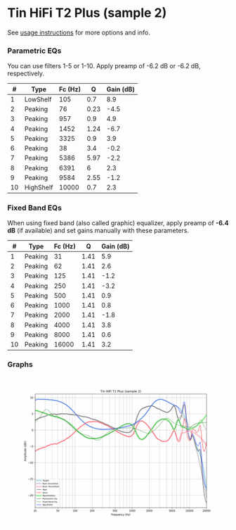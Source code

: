 # Tin HiFi T2 Plus (sample 2)
See [usage instructions](https://github.com/jaakkopasanen/AutoEq#usage) for more options and info.

### Parametric EQs
You can use filters 1-5 or 1-10. Apply preamp of -6.2 dB or -6.2 dB, respectively.

|   # | Type      |   Fc (Hz) |    Q |   Gain (dB) |
|-----|-----------|-----------|------|-------------|
|   1 | LowShelf  |       105 | 0.7  |         8.9 |
|   2 | Peaking   |        76 | 0.23 |        -4.5 |
|   3 | Peaking   |       957 | 0.9  |         4.9 |
|   4 | Peaking   |      1452 | 1.24 |        -6.7 |
|   5 | Peaking   |      3325 | 0.9  |         3.9 |
|   6 | Peaking   |        38 | 3.4  |        -0.2 |
|   7 | Peaking   |      5386 | 5.97 |        -2.2 |
|   8 | Peaking   |      6391 | 6    |         2.3 |
|   9 | Peaking   |      9584 | 2.55 |        -1.2 |
|  10 | HighShelf |     10000 | 0.7  |         2.3 |

### Fixed Band EQs
When using fixed band (also called graphic) equalizer, apply preamp of **-6.4 dB** (if available) and set gains manually with these parameters.

|   # | Type    |   Fc (Hz) |    Q |   Gain (dB) |
|-----|---------|-----------|------|-------------|
|   1 | Peaking |        31 | 1.41 |         5.9 |
|   2 | Peaking |        62 | 1.41 |         2.6 |
|   3 | Peaking |       125 | 1.41 |        -1.2 |
|   4 | Peaking |       250 | 1.41 |        -3.2 |
|   5 | Peaking |       500 | 1.41 |         0.9 |
|   6 | Peaking |      1000 | 1.41 |         0.8 |
|   7 | Peaking |      2000 | 1.41 |        -1.8 |
|   8 | Peaking |      4000 | 1.41 |         3.8 |
|   9 | Peaking |      8000 | 1.41 |         0.6 |
|  10 | Peaking |     16000 | 1.41 |         3.2 |

### Graphs
![](./Tin%20HiFi%20T2%20Plus%20(sample%202).png)
